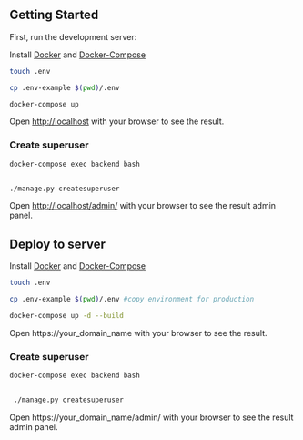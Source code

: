 ## Getting Started

First, run the development server:

Install [Docker](https://docs.docker.com/engine/install/ubuntu/) and [Docker-Compose](https://docs.docker.com/compose/install/linux/)
```bash
touch .env

cp .env-example $(pwd)/.env

docker-compose up
```

Open [http://localhost](http://0.0.0.0:80) with your browser to see the result.


### Create superuser

```bash
docker-compose exec backend bash


./manage.py createsuperuser

```

Open [http://localhost/admin/](http://0.0.0.0:80/admin/) with your browser to see the result admin panel.



## Deploy to server

Install [Docker](https://docs.docker.com/engine/install/ubuntu/) and [Docker-Compose](https://docs.docker.com/compose/install/linux/)
```bash
touch .env

cp .env-example $(pwd)/.env #copy environment for production

docker-compose up -d --build
```

Open https://your_domain_name with your browser to see the result.


### Create superuser    

```bash
docker-compose exec backend bash


 ./manage.py createsuperuser

```

Open https://your_domain_name/admin/ with your browser to see the result admin panel.